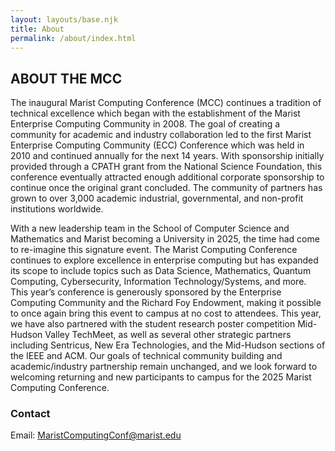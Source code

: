 ```yaml
---
layout: layouts/base.njk
title: About
permalink: /about/index.html
---
```


<h2>ABOUT THE MCC</h2>
<p>The inaugural Marist Computing Conference (MCC) continues a tradition of technical excellence which began with the establishment of the Marist Enterprise Computing Community in 2008.  The goal of creating a community for academic and industry collaboration led to the first Marist Enterprise Computing Community (ECC) Conference which was held in 2010 and continued annually for the next 14 years.  With sponsorship initially provided through a CPATH grant from the National Science Foundation, this conference eventually attracted enough additional corporate sponsorship to continue once the original grant concluded.  The community of partners has grown to over 3,000 academic industrial, governmental, and non-profit institutions worldwide. </p>

<p>With a new leadership team in the School of Computer Science and Mathematics and Marist becoming a University in 2025, the time had come to re-imagine this signature event.  The Marist Computing Conference continues to explore excellence in enterprise computing but has expanded its scope to include topics such as Data Science, Mathematics, Quantum Computing, Cybersecurity, Information Technology/Systems, and more. This year’s conference is generously sponsored by the Enterprise Computing Community and the Richard Foy Endowment, making it possible to once again bring this event to campus at no cost to attendees.  This year, we have also partnered with the student research poster competition Mid-Hudson Valley TechMeet, as well as several other strategic partners including Sentricus, New Era Technologies, and the Mid-Hudson sections of the IEEE and ACM.  Our goals of technical community building and academic/industry partnership remain unchanged, and we look forward to welcoming returning and new participants to campus for the 2025 Marist Computing Conference. </p>

<h3>Contact</h3>
<p>Email: <a href="mailto:MaristComputingConf@marist.edu">MaristComputingConf@marist.edu</a></p>
